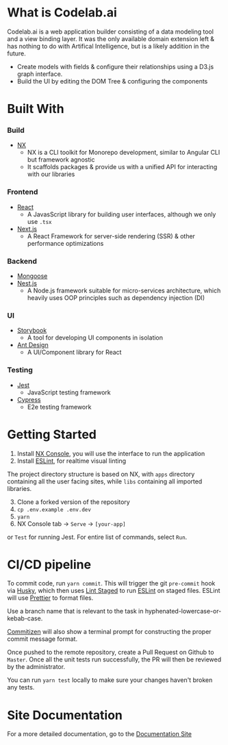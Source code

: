 # What is Codelab.ai

Codelab.ai is a web application builder consisting of a data modeling tool and a view binding layer. It was the only available domain extension left & has nothing to do with Artifical Intelligence, but is a likely addition in the future.

- Create models with fields & configure their relationships using a D3.js graph interface.
- Build the UI by editing the DOM Tree & configuring the components

# Built With

### Build

- [NX](https://nx.dev/react)
  - NX is a CLI toolkit for Monorepo development, similar to Angular CLI but framework agnostic
  - It scaffolds packages & provide us with a unified API for interacting with our libraries

### Frontend

- [React](https://reactjs.org)
  - A JavasScript library for building user interfaces, although we only use `.tsx`
- [Next.js](https://nextjs.org)
  - A React Framework for server-side rendering (SSR) & other performance optimizations

### Backend

- [Mongoose]()
- [Nest.js](https://nestjs.com)
  - A Node.js framework suitable for micro-services architecture, which heavily uses OOP principles such as dependency injection (DI)

### UI

- [Storybook](https://storybook.js.org)
  - A tool for developing UI components in isolation
- [Ant Design](https://ant.design)
  - A UI/Component library for React

### Testing

- [Jest](https://jestjs.io)
  - JavaScript testing framework
- [Cypress](https://www.cypress.io)
  - E2e testing framework

# Getting Started

1. Install [NX Console](https://marketplace.visualstudio.com/items?itemName=nrwl.angular-console), you will use the interface to run the application
2. Install [ESLint](https://marketplace.visualstudio.com/items?itemName=dbaeumer.vscode-eslint), for realtime visual linting

The project directory structure is based on NX, with `apps` directory containing all the user facing sites, while `libs` containing all imported libraries.

3. Clone a forked version of the repository
4. `cp .env.example .env.dev`
5. `yarn`
6. NX Console tab -> `Serve` -> `[your-app]`

or `Test` for running Jest. For entire list of commands, select `Run`.

# CI/CD pipeline

To commit code, run `yarn commit`. This will trigger the git `pre-commit` hook via [Husky](https://github.com/typicode/husky), which then uses [Lint Staged](https://github.com/okonet/lint-staged) to run [ESLint](https://github.com/eslint/eslint) on staged files. ESLint will use [Prettier](https://github.com/prettier/prettier) to format files.

Use a branch name that is relevant to the task in hyphenated-lowercase-or-kebab-case.

[Commitizen](https://github.com/commitizen/cz-cli) will also show a terminal prompt for constructing the proper commit message format.

Once pushed to the remote repository, create a Pull Request on Github to `Master`. Once all the unit tests run successfully, the PR will then be reviewed by the administrator.

You can run `yarn test` locally to make sure your changes haven't broken any tests.

# Site Documentation

For a more detailed documentation, go to the [Documentation Site](https://docs.codelab.ai)
